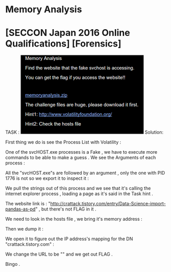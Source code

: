 
# Memory Analysis 
# [SECCON Japan 2016 Online Qualifications] [Forensics] 

TASK :
![Alt text](/images/TASK_FOR100.png?raw=true "Optional Title")
Solution:

First thing we do is see the Process List with Volatility :

One of the svcHOST.exe processes is a Fake , we have to execute more commands to be able to make a guess .
We see the Arguments of each process :


All the "svcHOST.exe"s are followed by an argument , only the one with PID 1776 is not so we export it to inspect it :


We pull the strings out of this process and we see that it's calling the internet explorer process , loading a page as it's said in the Task hint .


The website link is : "http://crattack.tistory.com/entry/Data-Science-import-pandas-as-pd" , but there's not FLAG in it .

We need to look in the hosts file , we bring it's memory address :

Then we dump it :

We open it to figure out the IP address's mapping for the DN "crattack.tistory.com" :

We change the URL to be "" and we get out FLAG .

Bingo .



